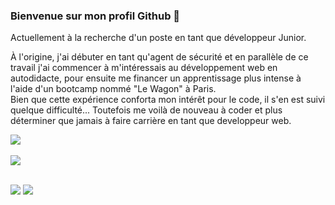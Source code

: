 ### Bienvenue sur mon profil Github 👋

Actuellement à la recherche d'un poste en tant que développeur Junior.


À l'origine, j'ai débuter en tant qu'agent de sécurité et en parallèle de ce travail j'ai commencer à m'intéressais au développement web en autodidacte, pour ensuite me financer un apprentissage plus intense à l'aide d'un bootcamp nommé "Le Wagon" à Paris. <br>
Bien que cette expérience conforta mon intérêt pour le code, il s'en est suivi quelque difficulté... Toutefois me voilà de nouveau à coder et plus déterminer que jamais à faire carrière en tant que developpeur web.

<a href="https://github.com/kbosc">
  <img align="center" src="https://github-readme-stats.vercel.app/api?username=kbosc&show_icons=true&theme=aura&hide=contribs,issues" />
</a>
<br>
<br>
<a href="https://github.com/kbosc">
  <img align="center" src="https://github-readme-stats.vercel.app/api/top-langs/?username=kbosc&hide=css,html&layout=compact&theme=aura" />
</a>

<br>
<br>

[<img src="https://img.shields.io/badge/linkedin--lightgrey?style=social&logo=linkedin">](https://www.linkedin.com/in/kevin-bosc-7b2395199/)
[<img src="https://img.shields.io/badge/mail--lightgrey?style=social&logo=gmail">](mailto:kevin_bosc@hotmail.fr)
<!--
[![Les Stats GitHub de Kevin](https://github-readme-stats.vercel.app/api?username=kbosc&show_icons=true&theme=aura&hide=contribs,issues)](https://github.com/anuraghazra/github-readme-stats)
[![Top Langs](https://github-readme-stats.vercel.app/api/top-langs/?username=kbosc&hide=css,html&layout=compact&theme=aura)](https://github.com/anuraghazra/github-readme-stats)
**kbosc/kbosc** is a ✨ _special_ ✨ repository because its `README.md` (this file) appears on your GitHub profile.

Here are some ideas to get you started:

- 🔭 I’m currently working on ...
- 🌱 I’m currently learning ...
- 👯 I’m looking to collaborate on ...
- 🤔 I’m looking for help with ...
- 💬 Ask me about ...
- 📫 How to reach me: ...
- 😄 Pronouns: ...
- ⚡ Fun fact: ...
-->
